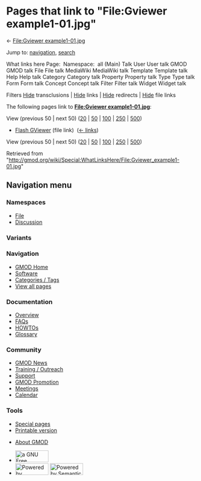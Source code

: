 <div id="mw-page-base" class="noprint">

</div>

<div id="mw-head-base" class="noprint">

</div>

<div id="content" class="mw-body" role="main">

<span id="top"></span>

<div id="mw-js-message" style="display:none;">

</div>



# <span dir="auto">Pages that link to "File:Gviewer example1-01.jpg"</span>

<div id="bodyContent">

<div id="contentSub">

← [File:Gviewer
example1-01.jpg](/wiki/File:Gviewer_example1-01.jpg "File:Gviewer example1-01.jpg")

</div>

<div id="jump-to-nav" class="mw-jump">

Jump to: [navigation](#mw-navigation), [search](#p-search)

</div>

<div id="mw-content-text">

What links here Page:  Namespace:  all (Main) Talk User User talk GMOD
GMOD talk File File talk MediaWiki MediaWiki talk Template Template talk
Help Help talk Category Category talk Property Property talk Type Type
talk Form Form talk Concept Concept talk Filter Filter talk Widget
Widget talk

Filters
[Hide](/mediawiki/index.php?title=Special:WhatLinksHere/File:Gviewer_example1-01.jpg&hidetrans=1 "Special:WhatLinksHere/File:Gviewer example1-01.jpg")
transclusions \|
[Hide](/mediawiki/index.php?title=Special:WhatLinksHere/File:Gviewer_example1-01.jpg&hidelinks=1 "Special:WhatLinksHere/File:Gviewer example1-01.jpg")
links \|
[Hide](/mediawiki/index.php?title=Special:WhatLinksHere/File:Gviewer_example1-01.jpg&hideredirs=1 "Special:WhatLinksHere/File:Gviewer example1-01.jpg")
redirects \|
[Hide](/mediawiki/index.php?title=Special:WhatLinksHere/File:Gviewer_example1-01.jpg&hideimages=1 "Special:WhatLinksHere/File:Gviewer example1-01.jpg")
file links

The following pages link to **[File:Gviewer
example1-01.jpg](/wiki/File:Gviewer_example1-01.jpg "File:Gviewer example1-01.jpg")**:

View (previous 50 \| next 50)
([20](/mediawiki/index.php?title=Special:WhatLinksHere/File:Gviewer_example1-01.jpg&limit=20 "Special:WhatLinksHere/File:Gviewer example1-01.jpg")
\|
[50](/mediawiki/index.php?title=Special:WhatLinksHere/File:Gviewer_example1-01.jpg&limit=50 "Special:WhatLinksHere/File:Gviewer example1-01.jpg")
\|
[100](/mediawiki/index.php?title=Special:WhatLinksHere/File:Gviewer_example1-01.jpg&limit=100 "Special:WhatLinksHere/File:Gviewer example1-01.jpg")
\|
[250](/mediawiki/index.php?title=Special:WhatLinksHere/File:Gviewer_example1-01.jpg&limit=250 "Special:WhatLinksHere/File:Gviewer example1-01.jpg")
\|
[500](/mediawiki/index.php?title=Special:WhatLinksHere/File:Gviewer_example1-01.jpg&limit=500 "Special:WhatLinksHere/File:Gviewer example1-01.jpg"))

- [Flash GViewer](/wiki/Flash_GViewer "Flash GViewer") (file link) ‎
  <span class="mw-whatlinkshere-tools">([←
  links](/mediawiki/index.php?title=Special:WhatLinksHere&target=Flash+GViewer "Special:WhatLinksHere"))</span>

View (previous 50 \| next 50)
([20](/mediawiki/index.php?title=Special:WhatLinksHere/File:Gviewer_example1-01.jpg&limit=20 "Special:WhatLinksHere/File:Gviewer example1-01.jpg")
\|
[50](/mediawiki/index.php?title=Special:WhatLinksHere/File:Gviewer_example1-01.jpg&limit=50 "Special:WhatLinksHere/File:Gviewer example1-01.jpg")
\|
[100](/mediawiki/index.php?title=Special:WhatLinksHere/File:Gviewer_example1-01.jpg&limit=100 "Special:WhatLinksHere/File:Gviewer example1-01.jpg")
\|
[250](/mediawiki/index.php?title=Special:WhatLinksHere/File:Gviewer_example1-01.jpg&limit=250 "Special:WhatLinksHere/File:Gviewer example1-01.jpg")
\|
[500](/mediawiki/index.php?title=Special:WhatLinksHere/File:Gviewer_example1-01.jpg&limit=500 "Special:WhatLinksHere/File:Gviewer example1-01.jpg"))

</div>

<div class="printfooter">

Retrieved from
"<http://gmod.org/wiki/Special:WhatLinksHere/File:Gviewer_example1-01.jpg>"

</div>

<div id="catlinks" class="catlinks catlinks-allhidden">

</div>

<div class="visualClear">

</div>

</div>

</div>

<div id="mw-navigation">

## Navigation menu

<div id="mw-head">



<div id="left-navigation">

<div id="p-namespaces" class="vectorTabs" role="navigation"
aria-labelledby="p-namespaces-label">

### Namespaces

- <span id="ca-nstab-image"><a href="/wiki/File:Gviewer_example1-01.jpg" accesskey="c"
  title="View the file page [c]">File</a></span>
- <span id="ca-talk"><a
  href="/mediawiki/index.php?title=File_talk:Gviewer_example1-01.jpg&amp;action=edit&amp;redlink=1"
  accesskey="t"
  title="Discussion about the content page [t]">Discussion</a></span>

</div>

<div id="p-variants" class="vectorMenu emptyPortlet" role="navigation"
aria-labelledby="p-variants-label">

### 

### Variants[](#)

<div class="menu">

</div>

</div>

</div>

<div id="right-navigation">





</div>



</div>

</div>

</div>

<div id="mw-panel">

<div id="p-logo" role="banner">

<a href="/wiki/Main_Page"
style="background-image: url(http://gmod.org/images/GMOD-cogs.png);"
title="Visit the main page"></a>

</div>

<div id="p-Navigation" class="portal" role="navigation"
aria-labelledby="p-Navigation-label">

### Navigation

<div class="body">

- <span id="n-GMOD-Home">[GMOD Home](/wiki/Main_Page)</span>
- <span id="n-Software">[Software](/wiki/GMOD_Components)</span>
- <span id="n-Categories-.2F-Tags">[Categories /
  Tags](/wiki/Categories)</span>
- <span id="n-View-all-pages">[View all
  pages](/wiki/Special:AllPages)</span>

</div>

</div>

<div id="p-Documentation" class="portal" role="navigation"
aria-labelledby="p-Documentation-label">

### Documentation

<div class="body">

- <span id="n-Overview">[Overview](/wiki/Overview)</span>
- <span id="n-FAQs">[FAQs](/wiki/Category:FAQ)</span>
- <span id="n-HOWTOs">[HOWTOs](/wiki/Category:HOWTO)</span>
- <span id="n-Glossary">[Glossary](/wiki/Glossary)</span>

</div>

</div>

<div id="p-Community" class="portal" role="navigation"
aria-labelledby="p-Community-label">

### Community

<div class="body">

- <span id="n-GMOD-News">[GMOD News](/wiki/GMOD_News)</span>
- <span id="n-Training-.2F-Outreach">[Training /
  Outreach](/wiki/Training_and_Outreach)</span>
- <span id="n-Support">[Support](/wiki/Support)</span>
- <span id="n-GMOD-Promotion">[GMOD
  Promotion](/wiki/GMOD_Promotion)</span>
- <span id="n-Meetings">[Meetings](/wiki/Meetings)</span>
- <span id="n-Calendar">[Calendar](/wiki/Calendar)</span>

</div>

</div>

<div id="p-tb" class="portal" role="navigation"
aria-labelledby="p-tb-label">

### Tools

<div class="body">

- <span id="t-specialpages"><a href="/wiki/Special:SpecialPages" accesskey="q"
  title="A list of all special pages [q]">Special pages</a></span>
- <span id="t-print"><a
  href="/mediawiki/index.php?title=Special:WhatLinksHere/File:Gviewer_example1-01.jpg&amp;printable=yes"
  rel="alternate" accesskey="p"
  title="Printable version of this page [p]">Printable version</a></span>

</div>

</div>

</div>

</div>

<div id="footer" role="contentinfo">

- <span id="footer-places-about">[About
  GMOD](/wiki/GMOD:About "GMOD:About")</span>

<!-- -->

- <span id="footer-copyrightico">[<img src="http://www.gnu.org/graphics/gfdl-logo-small.png" width="88"
  height="31" alt="a GNU Free Documentation License" />](http://www.gnu.org/licenses/fdl-1.3.html)</span>
- <span id="footer-poweredbyico">[<img src="/mediawiki/skins/common/images/poweredby_mediawiki_88x31.png"
  width="88" height="31" alt="Powered by MediaWiki" />](//www.mediawiki.org/)
  [<img
  src="/mediawiki/extensions/SemanticMediaWiki/includes/../resources/images/smw_button.png"
  width="88" height="31" alt="Powered by Semantic MediaWiki" />](https://www.semantic-mediawiki.org/wiki/Semantic_MediaWiki)</span>

<div style="clear:both">

</div>

</div>
